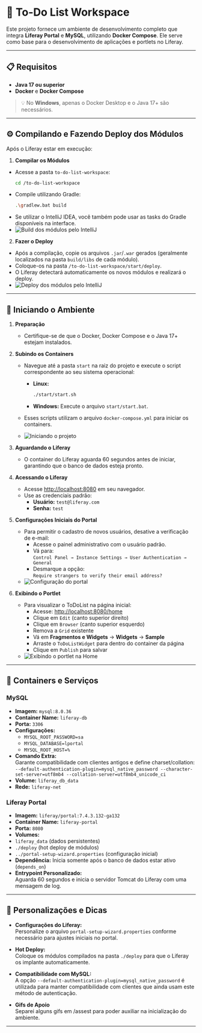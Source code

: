 # 📝 To-Do List Workspace

Este projeto fornece um ambiente de desenvolvimento completo que integra **Liferay Portal** e **MySQL**, utilizando **Docker Compose**. Ele serve como base para o desenvolvimento de aplicações e portlets no Liferay.

---

## 📋 Requisitos

- **Java 17 ou superior**
- **Docker** e **Docker Compose**

> 💡 No **Windows**, apenas o Docker Desktop e o Java 17+ são necessários.

---
## ⚙️ Compilando e Fazendo Deploy dos Módulos

Após o Liferay estar em execução:

1. **Compilar os Módulos**
 - Acesse a pasta `to-do-list-workspace`:
   ```bash
   cd /to-do-list-workspace
   ```
 - Compile utilizando Gradle:
   ```bash
   .\gradlew.bat build
   ```
 - Se utilizar o IntelliJ IDEA, você também pode usar as tasks do Gradle disponíveis na interface.
 - ![Build dos módulos pelo IntelliJ](assets/buildModulos.gif)

2. **Fazer o Deploy**
 - Após a compilação, copie os arquivos `.jar`/`.war` gerados (geralmente localizados na pasta `build/libs` de cada módulo).
 - Coloque-os na pasta `/to-do-list-workspace/start/deploy`.
 - O Liferay detectará automaticamente os novos módulos e realizará o deploy.
 - ![Deploy dos módulos pelo IntelliJ](assets/deployModulos.gif)

---
## 🚀 Iniciando o Ambiente

1. **Preparação**
   - Certifique-se de que o Docker, Docker Compose e o Java 17+ estejam instalados.

2. **Subindo os Containers**
   - Navegue até a pasta `start` na raiz do projeto e execute o script correspondente ao seu sistema operacional:
     - **Linux:**
       ```bash
       ./start/start.sh
       ```
     - **Windows:**
       Execute o arquivo `start/start.bat`.

   - Esses scripts utilizam o arquivo `docker-compose.yml` para iniciar os containers.
   - ![Iniciando o projeto](assets/startProjetect.gif)

3. **Aguardando o Liferay**
   - O container do Liferay aguarda 60 segundos antes de iniciar, garantindo que o banco de dados esteja pronto.

4. **Acessando o Liferay**
   - Acesse [http://localhost:8080](http://localhost:8080) em seu navegador.
   - Use as credenciais padrão:
     - **Usuário:** `test@liferay.com`
     - **Senha:** `test`

5. **Configurações Iniciais do Portal**
   - Para permitir o cadastro de novos usuários, desative a verificação de e-mail:
     - Acesse o painel administrativo com o usuário padrão.
     - Vá para:  
       `Control Panel → Instance Settings → User Authentication → General`
     - Desmarque a opção:  
       `Require strangers to verify their email address?`
   - ![Configuração do portal](assets/configPortal.gif)

6. **Exibindo o Portlet**
   - Para visualizar o ToDoList na página inicial:
     - Acesse: [http://localhost:8080/home](http://localhost:8080/home)
     - Clique em `Edit` (canto superior direito)
     - Clique em `Browser` (canto superior esquerdo)
     - Remova a `Grid` existente
     - Vá em **Fragmentos e Widgets** → **Widgets** → **Sample**
     - Arraste o `ToDoListWidget` para dentro do container da página
     - Clique em `Publish` para salvar
   - ![Exibindo o portlet na Home](assets/exibirPortlet.gif)

---

## 🐳 Containers e Serviços

### MySQL

- **Imagem:** `mysql:8.0.36`
- **Container Name:** `liferay-db`
- **Porta:** `3306`
- **Configurações:**
  - `MYSQL_ROOT_PASSWORD=sa`
  - `MYSQL_DATABASE=lportal`
  - `MYSQL_ROOT_HOST=%`
- **Comando Extra:**  
  Garante compatibilidade com clientes antigos e define charset/collation: `--default-authentication-plugin=mysql_native_password --character-set-server=utf8mb4 --collation-server=utf8mb4_unicode_ci`
- **Volume:** `liferay_db_data`
- **Rede:** `liferay-net`

### Liferay Portal

- **Imagem:** `liferay/portal:7.4.3.132-ga132`
- **Container Name:** `liferay-portal`
- **Porta:** `8080`
- **Volumes:**
- `liferay_data` (dados persistentes)
- `./deploy` (hot deploy de módulos)
- `../portal-setup-wizard.properties` (configuração inicial)
- **Dependência:** Inicia somente após o banco de dados estar ativo (`depends_on`)
- **Entrypoint Personalizado:**  
Aguarda 60 segundos e inicia o servidor Tomcat do Liferay com uma mensagem de log.

---



## 🔧 Personalizações e Dicas

- **Configurações do Liferay:**  
Personalize o arquivo `portal-setup-wizard.properties` conforme necessário para ajustes iniciais no portal.

- **Hot Deploy:**  
Coloque os módulos compilados na pasta `./deploy` para que o Liferay os implante automaticamente.

- **Compatibilidade com MySQL:**  
A opção `--default-authentication-plugin=mysql_native_password` é utilizada para manter compatibilidade com clientes que ainda usam este método de autenticação.

- **Gifs de Apoio**  
Separei alguns gifs em /assest para poder auxiliar na inicialização do ambiente.
---



